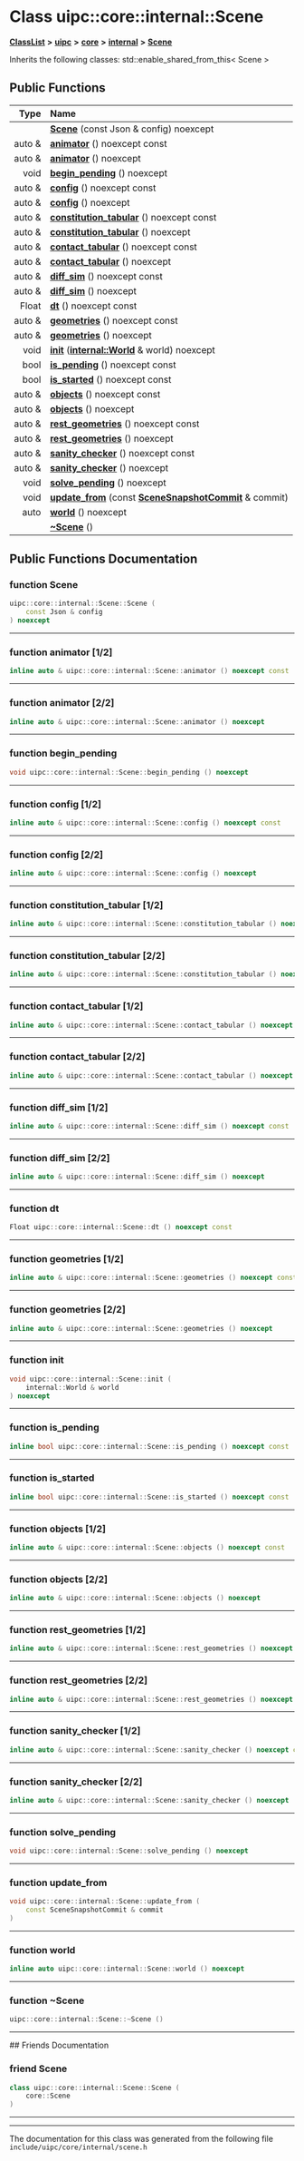 

# Class uipc::core::internal::Scene



[**ClassList**](annotated.md) **>** [**uipc**](namespaceuipc.md) **>** [**core**](namespaceuipc_1_1core.md) **>** [**internal**](namespaceuipc_1_1core_1_1internal.md) **>** [**Scene**](classuipc_1_1core_1_1internal_1_1_scene.md)








Inherits the following classes: std::enable_shared_from_this< Scene >


































## Public Functions

| Type | Name |
| ---: | :--- |
|   | [**Scene**](#function-scene) (const Json & config) noexcept<br> |
|  auto & | [**animator**](#function-animator-12) () noexcept const<br> |
|  auto & | [**animator**](#function-animator-22) () noexcept<br> |
|  void | [**begin\_pending**](#function-begin_pending) () noexcept<br> |
|  auto & | [**config**](#function-config-12) () noexcept const<br> |
|  auto & | [**config**](#function-config-22) () noexcept<br> |
|  auto & | [**constitution\_tabular**](#function-constitution_tabular-12) () noexcept const<br> |
|  auto & | [**constitution\_tabular**](#function-constitution_tabular-22) () noexcept<br> |
|  auto & | [**contact\_tabular**](#function-contact_tabular-12) () noexcept const<br> |
|  auto & | [**contact\_tabular**](#function-contact_tabular-22) () noexcept<br> |
|  auto & | [**diff\_sim**](#function-diff_sim-12) () noexcept const<br> |
|  auto & | [**diff\_sim**](#function-diff_sim-22) () noexcept<br> |
|  Float | [**dt**](#function-dt) () noexcept const<br> |
|  auto & | [**geometries**](#function-geometries-12) () noexcept const<br> |
|  auto & | [**geometries**](#function-geometries-22) () noexcept<br> |
|  void | [**init**](#function-init) ([**internal::World**](classuipc_1_1core_1_1internal_1_1_world.md) & world) noexcept<br> |
|  bool | [**is\_pending**](#function-is_pending) () noexcept const<br> |
|  bool | [**is\_started**](#function-is_started) () noexcept const<br> |
|  auto & | [**objects**](#function-objects-12) () noexcept const<br> |
|  auto & | [**objects**](#function-objects-22) () noexcept<br> |
|  auto & | [**rest\_geometries**](#function-rest_geometries-12) () noexcept const<br> |
|  auto & | [**rest\_geometries**](#function-rest_geometries-22) () noexcept<br> |
|  auto & | [**sanity\_checker**](#function-sanity_checker-12) () noexcept const<br> |
|  auto & | [**sanity\_checker**](#function-sanity_checker-22) () noexcept<br> |
|  void | [**solve\_pending**](#function-solve_pending) () noexcept<br> |
|  void | [**update\_from**](#function-update_from) (const [**SceneSnapshotCommit**](classuipc_1_1core_1_1_scene_snapshot_commit.md) & commit) <br> |
|  auto | [**world**](#function-world) () noexcept<br> |
|   | [**~Scene**](#function-scene) () <br> |




























## Public Functions Documentation




### function Scene 

```C++
uipc::core::internal::Scene::Scene (
    const Json & config
) noexcept
```




<hr>



### function animator [1/2]

```C++
inline auto & uipc::core::internal::Scene::animator () noexcept const
```




<hr>



### function animator [2/2]

```C++
inline auto & uipc::core::internal::Scene::animator () noexcept
```




<hr>



### function begin\_pending 

```C++
void uipc::core::internal::Scene::begin_pending () noexcept
```




<hr>



### function config [1/2]

```C++
inline auto & uipc::core::internal::Scene::config () noexcept const
```




<hr>



### function config [2/2]

```C++
inline auto & uipc::core::internal::Scene::config () noexcept
```




<hr>



### function constitution\_tabular [1/2]

```C++
inline auto & uipc::core::internal::Scene::constitution_tabular () noexcept const
```




<hr>



### function constitution\_tabular [2/2]

```C++
inline auto & uipc::core::internal::Scene::constitution_tabular () noexcept
```




<hr>



### function contact\_tabular [1/2]

```C++
inline auto & uipc::core::internal::Scene::contact_tabular () noexcept const
```




<hr>



### function contact\_tabular [2/2]

```C++
inline auto & uipc::core::internal::Scene::contact_tabular () noexcept
```




<hr>



### function diff\_sim [1/2]

```C++
inline auto & uipc::core::internal::Scene::diff_sim () noexcept const
```




<hr>



### function diff\_sim [2/2]

```C++
inline auto & uipc::core::internal::Scene::diff_sim () noexcept
```




<hr>



### function dt 

```C++
Float uipc::core::internal::Scene::dt () noexcept const
```




<hr>



### function geometries [1/2]

```C++
inline auto & uipc::core::internal::Scene::geometries () noexcept const
```




<hr>



### function geometries [2/2]

```C++
inline auto & uipc::core::internal::Scene::geometries () noexcept
```




<hr>



### function init 

```C++
void uipc::core::internal::Scene::init (
    internal::World & world
) noexcept
```




<hr>



### function is\_pending 

```C++
inline bool uipc::core::internal::Scene::is_pending () noexcept const
```




<hr>



### function is\_started 

```C++
inline bool uipc::core::internal::Scene::is_started () noexcept const
```




<hr>



### function objects [1/2]

```C++
inline auto & uipc::core::internal::Scene::objects () noexcept const
```




<hr>



### function objects [2/2]

```C++
inline auto & uipc::core::internal::Scene::objects () noexcept
```




<hr>



### function rest\_geometries [1/2]

```C++
inline auto & uipc::core::internal::Scene::rest_geometries () noexcept const
```




<hr>



### function rest\_geometries [2/2]

```C++
inline auto & uipc::core::internal::Scene::rest_geometries () noexcept
```




<hr>



### function sanity\_checker [1/2]

```C++
inline auto & uipc::core::internal::Scene::sanity_checker () noexcept const
```




<hr>



### function sanity\_checker [2/2]

```C++
inline auto & uipc::core::internal::Scene::sanity_checker () noexcept
```




<hr>



### function solve\_pending 

```C++
void uipc::core::internal::Scene::solve_pending () noexcept
```




<hr>



### function update\_from 

```C++
void uipc::core::internal::Scene::update_from (
    const SceneSnapshotCommit & commit
) 
```




<hr>



### function world 

```C++
inline auto uipc::core::internal::Scene::world () noexcept
```




<hr>



### function ~Scene 

```C++
uipc::core::internal::Scene::~Scene () 
```




<hr>## Friends Documentation





### friend Scene 

```C++
class uipc::core::internal::Scene::Scene (
    core::Scene
) 
```




<hr>

------------------------------
The documentation for this class was generated from the following file `include/uipc/core/internal/scene.h`

